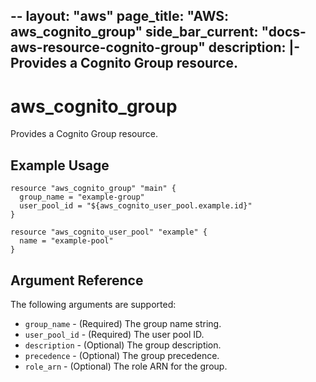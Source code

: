 --
layout: "aws"
page_title: "AWS: aws_cognito_group"
side_bar_current: "docs-aws-resource-cognito-group"
description: |-
  Provides a Cognito Group resource.
---

# aws_cognito_group

Provides a Cognito Group resource.

## Example Usage

```hcl
resource "aws_cognito_group" "main" {
  group_name = "example-group"
  user_pool_id = "${aws_cognito_user_pool.example.id}"
}

resource "aws_cognito_user_pool" "example" {
  name = "example-pool"
}
```

## Argument Reference

The following arguments are supported:

* `group_name` - (Required) The group name string.
* `user_pool_id` - (Required) The user pool ID.
* `description` - (Optional) The group description.
* `precedence` - (Optional) The group precedence.
* `role_arn` - (Optional) The role ARN for the group.
